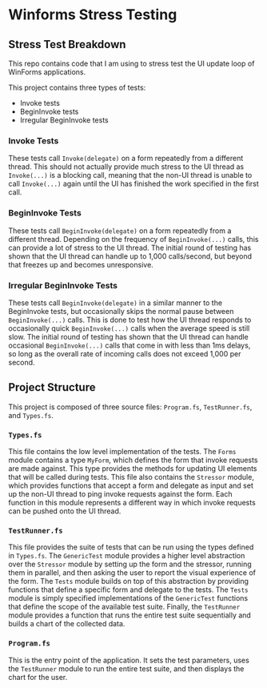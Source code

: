 # Winforms Stress Testing

## Stress Test Breakdown
This repo contains code that I am using to stress test the UI update loop of WinForms applications.

This project contains three types of tests:
- Invoke tests
- BeginInvoke tests
- Irregular BeginInvoke tests

### Invoke Tests
These tests call `Invoke(delegate)` on a form repeatedly from a different thread. This should not actually provide much stress to the UI thread as `Invoke(...)` is a blocking call, meaning that the non-UI thread is unable to call `Invoke(...)` again until the UI has finished the work specified in the first call.

### BeginInvoke Tests
These tests call `BeginInvoke(delegate)` on a form repeatedly from a different thread. Depending on the frequency of `BeginInvoke(...)` calls, this can provide a lot of stress to the UI thread. The initial round of testing has shown that the UI thread can handle up to 1,000 calls/second, but beyond that freezes up and becomes unresponsive.

### Irregular BeginInvoke Tests
These tests call `BeginInvoke(delegate)` in a similar manner to the BeginInvoke tests, but occasionally skips the normal pause between `BeginInvoke(...)` calls. This is done to test how the UI thread responds to occasionally quick `BeginInvoke(...)` calls when the average speed is still slow. The initial round of testing has shown that the UI thread can handle occasional `BeginInvoke(...)` calls that come in with less than 1ms delays, so long as the overall rate of incoming calls does not exceed 1,000 per second.

## Project Structure
This project is composed of three source files: `Program.fs`, `TestRunner.fs`, and `Types.fs`.

### `Types.fs`
This file contains the low level implementation of the tests. The `Forms` module contains a type `MyForm`, which defines the form that invoke requests are made against. This type provides the methods for updating UI elements that will be called during tests. This file also contains the `Stressor` module, which provides functions that accept a form and delegate as input and set up the non-UI thread to ping invoke requests against the form. Each function in this module represents a different way in which invoke requests can be pushed onto the UI thread.

### `TestRunner.fs`
This file provides the suite of tests that can be run using the types defined in `Types.fs`. The `GenericTest` module provides a higher level abstraction over the `Stressor` module by setting up the form and the stressor, running them in parallel, and then asking the user to report the visual experience of the form. The `Tests` module builds on top of this abstraction by providing functions that define a specific form and delegate to the tests. The `Tests` module is simply specified implementations of the `GenericTest` functions that define the scope of the available test suite. Finally, the `TestRunner` module provides a function that runs the entire test suite sequentially and builds a chart of the collected data.

### `Program.fs`
This is the entry point of the application. It sets the test parameters, uses the `TestRunner` module to run the entire test suite, and then displays the chart for the user.
